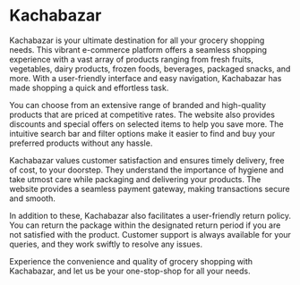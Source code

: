 # Kachabazar 

Kachabazar is your ultimate destination for all your grocery shopping needs. This vibrant e-commerce platform offers a seamless shopping experience with a vast array of products ranging from fresh fruits, vegetables, dairy products, frozen foods, beverages, packaged snacks, and more. With a user-friendly interface and easy navigation, Kachabazar has made shopping a quick and effortless task.

You can choose from an extensive range of branded and high-quality products that are priced at competitive rates. The website also provides discounts and special offers on selected items to help you save more. The intuitive search bar and filter options make it easier to find and buy your preferred products without any hassle.

Kachabazar values customer satisfaction and ensures timely delivery, free of cost, to your doorstep. They understand the importance of hygiene and take utmost care while packaging and delivering your products. The website provides a seamless payment gateway, making transactions secure and smooth.

In addition to these, Kachabazar also facilitates a user-friendly return policy. You can return the package within the designated return period if you are not satisfied with the product. Customer support is always available for your queries, and they work swiftly to resolve any issues.

Experience the convenience and quality of grocery shopping with Kachabazar, and let us be your one-stop-shop for all your needs. 
